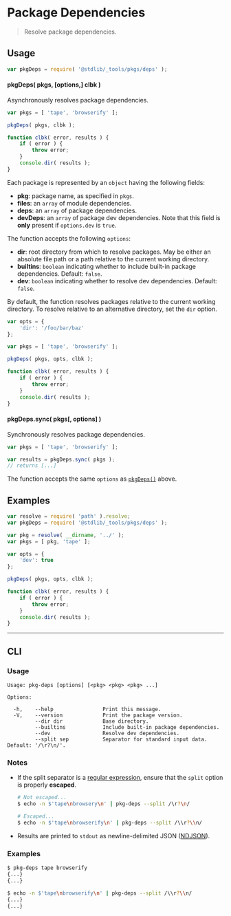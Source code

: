 # Package Dependencies

> Resolve package dependencies.

<section class="usage">

## Usage

```javascript
var pkgDeps = require( '@stdlib/_tools/pkgs/deps' );
```

<a name="pkg-deps"></a>

#### pkgDeps( pkgs, \[options,] clbk )

Asynchronously resolves package dependencies.

```javascript
var pkgs = [ 'tape', 'browserify' ];

pkgDeps( pkgs, clbk );

function clbk( error, results ) {
    if ( error ) {
        throw error;
    }
    console.dir( results );
}
```

Each package is represented by an `object` having the following fields:

-   **pkg**: package name, as specified in `pkgs`.
-   **files**: an `array` of module dependencies.
-   **deps**: an `array` of package dependencies.
-   **devDeps**: an `array` of package dev dependencies. Note that this field is **only** present if `options.dev` is `true`.

The function accepts the following `options`:

-   **dir**: root directory from which to resolve packages. May be either an absolute file path or a path relative to the current working directory.
-   **builtins**: `boolean` indicating whether to include built-in package dependencies. Default: `false`.
-   **dev**: `boolean` indicating whether to resolve dev dependencies. Default: `false`.

By default, the function resolves packages relative to the current working directory. To resolve relative to an alternative directory, set the `dir` option.

```javascript
var opts = {
    'dir': '/foo/bar/baz'
};

var pkgs = [ 'tape', 'browserify' ];

pkgDeps( pkgs, opts, clbk );

function clbk( error, results ) {
    if ( error ) {
        throw error;
    }
    console.dir( results );
}
```

#### pkgDeps.sync( pkgs\[, options] )

Synchronously resolves package dependencies.

```javascript
var pkgs = [ 'tape', 'browserify' ];

var results = pkgDeps.sync( pkgs );
// returns [...]
```

The function accepts the same `options` as [`pkgDeps()`](#pkg-deps) above.

</section>

<!-- /.usage -->

<section class="examples">

## Examples

```javascript
var resolve = require( 'path' ).resolve;
var pkgDeps = require( '@stdlib/_tools/pkgs/deps' );

var pkg = resolve( __dirname, '../' );
var pkgs = [ pkg, 'tape' ];

var opts = {
    'dev': true
};

pkgDeps( pkgs, opts, clbk );

function clbk( error, results ) {
    if ( error ) {
        throw error;
    }
    console.dir( results );
}
```

</section>

<!-- /.examples -->

* * *

<section class="cli">

## CLI

<section class="usage">

### Usage

```text
Usage: pkg-deps [options] [<pkg> <pkg> <pkg> ...]

Options:

  -h,    --help                Print this message.
  -V,    --version             Print the package version.
         --dir dir             Base directory.
         --builtins            Include built-in package dependencies.
         --dev                 Resolve dev dependencies.
         --split sep           Separator for standard input data. Default: '/\r?\n/'.
```

</section>

<!-- /.usage -->

<section class="notes">

### Notes

-   If the split separator is a [regular expression][regexp], ensure that the `split` option is properly **escaped**.

    ```bash
    # Not escaped...
    $ echo -n $'tape\nbrowsery\n' | pkg-deps --split /\r?\n/

    # Escaped...
    $ echo -n $'tape\nbrowserify\n' | pkg-deps --split /\\r?\\n/
    ```

-   Results are printed to `stdout` as newline-delimited JSON ([NDJSON][ndjson]).

</section>

<!-- /.notes -->

<section class="examples">

### Examples

```bash
$ pkg-deps tape browserify
{...}
{...}
```

```bash
$ echo -n $'tape\nbrowserify\n' | pkg-deps --split /\\r?\\n/
{...}
{...}
```

</section>

<!-- /.examples -->

</section>

<!-- /.cli -->

<section class="links">

[regexp]: https://developer.mozilla.org/en-US/docs/Web/JavaScript/Guide/Regular_Expressions

[ndjson]: http://ndjson.org/

</section>

<!-- /.links -->
